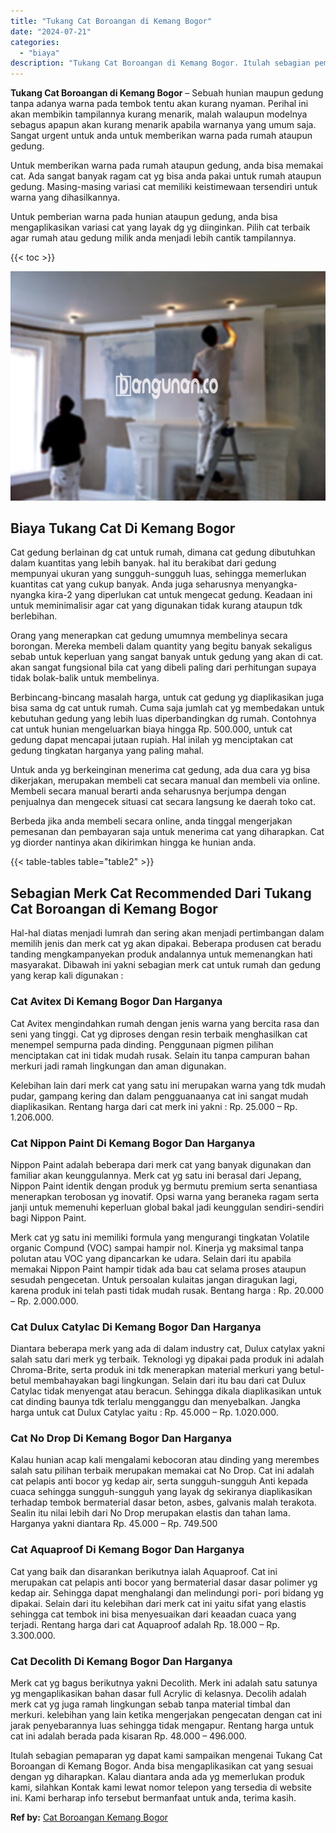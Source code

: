 ```yaml
---
title: "Tukang Cat Boroangan di Kemang Bogor"
date: "2024-07-21"
categories: 
  - "biaya"
description: "Tukang Cat Boroangan di Kemang Bogor. Itulah sebagian pemaparan yg dapat kami sampaikan mengenai Tukang Cat Boroangan di Kemang Bogor. Anda bisa mengaplikasi..."
---
```


**Tukang Cat Boroangan di Kemang Bogor** – Sebuah hunian maupun gedung tanpa adanya warna pada tembok tentu akan kurang nyaman. Perihal ini akan membikin tampilannya kurang menarik, malah walaupun modelnya sebagus apapun akan kurang menarik apabila warnanya yang umum saja. Sangat urgent untuk anda untuk memberikan warna pada rumah ataupun gedung.

Untuk memberikan warna pada rumah ataupun gedung, anda bisa memakai cat. Ada sangat banyak ragam cat yg bisa anda pakai untuk rumah ataupun gedung. Masing-masing variasi cat memiliki keistimewaan tersendiri untuk warna yang dihasilkannya.

Untuk pemberian warna pada hunian ataupun gedung, anda bisa mengaplikasikan variasi cat yang layak dg yg diinginkan. Pilih cat terbaik agar rumah atau gedung milik anda menjadi lebih cantik tampilannya.

{{< toc >}}

![Tukang Cat Boroangan di Kemang Bogor](/images/jasa-cat-murah31.png)

## Biaya Tukang Cat Di Kemang Bogor

Cat gedung berlainan dg cat untuk rumah, dimana cat gedung dibutuhkan dalam kuantitas yang lebih banyak. hal itu berakibat dari gedung mempunyai ukuran yang sungguh-sungguh luas, sehingga memerlukan kuantitas cat yang cukup banyak. Anda juga seharusnya menyangka-nyangka kira-2 yang diperlukan cat untuk mengecat gedung. Keadaan ini untuk meminimalisir agar cat yang digunakan tidak kurang ataupun tdk berlebihan.

Orang yang menerapkan cat gedung umumnya membelinya secara borongan. Mereka membeli dalam quantity yang begitu banyak sekaligus sebab untuk keperluan yang sangat banyak untuk gedung yang akan di cat. akan sangat fungsional bila cat yang dibeli paling dari perhitungan supaya tidak bolak-balik untuk membelinya.

Berbincang-bincang masalah harga, untuk cat gedung yg diaplikasikan juga bisa sama dg cat untuk rumah. Cuma saja jumlah cat yg membedakan untuk kebutuhan gedung yang lebih luas diperbandingkan dg rumah. Contohnya cat untuk hunian mengeluarkan biaya hingga Rp. 500.000, untuk cat gedung dapat mencapai jutaan rupiah. Hal inilah yg menciptakan cat gedung tingkatan harganya yang paling mahal.

Untuk anda yg berkeinginan menerima cat gedung, ada dua cara yg bisa dikerjakan, merupakan membeli cat secara manual dan membeli via online. Membeli secara manual berarti anda seharusnya berjumpa dengan penjualnya dan mengecek situasi cat secara langsung ke daerah toko cat.

Berbeda jika anda membeli secara online, anda tinggal mengerjakan pemesanan dan pembayaran saja untuk menerima cat yang diharapkan. Cat yg diorder nantinya akan dikirimkan hingga ke hunian anda.

{{< table-tables table="table2" >}}

## Sebagian Merk Cat Recommended Dari Tukang Cat Boroangan di Kemang Bogor

Hal-hal diatas menjadi lumrah dan sering akan menjadi pertimbangan dalam memilih jenis dan merk cat yg akan dipakai. Beberapa produsen cat beradu tanding mengkampanyekan produk andalannya untuk memenangkan hati masyarakat. Dibawah ini yakni sebagian merk cat untuk rumah dan gedung yang kerap kali digunakan :

### Cat Avitex Di Kemang Bogor Dan Harganya

Cat Avitex mengindahkan rumah dengan jenis warna yang bercita rasa dan seni yang tinggi. Cat yg diproses dengan resin terbaik menghasilkan cat menempel sempurna pada dinding. Penggunaan pigmen pilihan menciptakan cat ini tidak mudah rusak. Selain itu tanpa campuran bahan merkuri jadi ramah lingkungan dan aman digunakan.

Kelebihan lain dari merk cat yang satu ini merupakan warna yang tdk mudah pudar, gampang kering dan dalam pengguanaanya cat ini sangat mudah diaplikasikan. Rentang harga dari cat merk ini yakni : Rp. 25.000 – Rp. 1.206.000.

### Cat Nippon Paint Di Kemang Bogor Dan Harganya

Nippon Paint adalah beberapa dari merk cat yang banyak digunakan dan familiar akan keunggulannya. Merk cat yg satu ini berasal dari Jepang, Nippon Paint identik dengan produk yg bermutu premium serta senantiasa menerapkan terobosan yg inovatif. Opsi warna yang beraneka ragam serta janji untuk memenuhi keperluan global bakal jadi keunggulan sendiri-sendiri bagi Nippon Paint.

Merk cat yg satu ini memiliki formula yang mengurangi tingkatan Volatile organic Compund (VOC) sampai hampir nol. Kinerja yg maksimal tanpa polutan atau VOC yang dipancarkan ke udara. Selain dari itu apabila memakai Nippon Paint hampir tidak ada bau cat selama proses ataupun sesudah pengecetan. Untuk persoalan kulaitas jangan diragukan lagi, karena produk ini telah pasti tidak mudah rusak. Bentang harga : Rp. 20.000 – Rp. 2.000.000.

### Cat Dulux Catylac Di Kemang Bogor Dan Harganya

Diantara beberapa merk yang ada di dalam industry cat, Dulux catylax yakni salah satu dari merk yg terbaik. Teknologi yg dipakai pada produk ini adalah Chroma-Brite, serta produk ini tdk menerapkan material merkuri yang betul-betul membahayakan bagi lingkungan. Selain dari itu bau dari cat Dulux Catylac tidak menyengat atau beracun. Sehingga dikala diaplikasikan untuk cat dinding baunya tdk terlalu mengganggu dan menyebalkan. Jangka harga untuk cat Dulux Catylac yaitu : Rp. 45.000 – Rp. 1.020.000.

### Cat No Drop Di Kemang Bogor Dan Harganya

Kalau hunian acap kali mengalami kebocoran atau dinding yang merembes salah satu pilihan terbaik merupakan memakai cat No Drop. Cat ini adalah cat pelapis anti bocor yg kedap air, serta sungguh-sungguh Anti kepada cuaca sehingga sungguh-sungguh yang layak dg sekiranya diaplikasikan terhadap tembok bermaterial dasar beton, asbes, galvanis malah terakota. Sealin itu nilai lebih dari No Drop merupakan elastis dan tahan lama. Harganya yakni diantara Rp. 45.000 – Rp. 749.500

### Cat Aquaproof Di Kemang Bogor Dan Harganya

Cat yang baik dan disarankan berikutnya ialah Aquaproof. Cat ini merupakan cat pelapis anti bocor yang bermaterial dasar dasar polimer yg kedap air. Sehingga dapat menghalangi dan melindungi pori- pori bidang yg dipakai. Selain dari itu kelebihan dari merk cat ini yaitu sifat yang elastis sehingga cat tembok ini bisa menyesuaikan dari keaadan cuaca yang terjadi. Rentang harga dari cat Aquaproof adalah Rp. 18.000 – Rp. 3.300.000.

### Cat Decolith Di Kemang Bogor Dan Harganya

Merk cat yg bagus berikutnya yakni Decolith. Merk ini adalah satu satunya yg mengaplikasikan bahan dasar full Acrylic di kelasnya. Decolih adalah merk cat yg juga ramah lingkungan sebab tanpa material timbal dan merkuri. kelebihan yang lain ketika mengerjakan pengecatan dengan cat ini jarak penyebarannya luas sehingga tidak mengapur. Rentang harga untuk cat ini adalah berada pada kisaran Rp. 48.000 – 496.000.

Itulah sebagian pemaparan yg dapat kami sampaikan mengenai Tukang Cat Boroangan di Kemang Bogor. Anda bisa mengaplikasikan cat yang sesuai dengan yg diharapkan. Kalau diantara anda ada yg memerlukan produk kami, silahkan Kontak kami lewat nomor telepon yang tersedia di website ini. Kami berharap info tersebut bermanfaat untuk anda, terima kasih.

**Ref by:** [Cat Boroangan Kemang Bogor](https://id.wikipedia.org/wiki/Cat)
